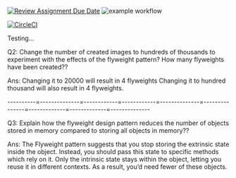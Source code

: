 [![Review Assignment Due Date](https://classroom.github.com/assets/deadline-readme-button-24ddc0f5d75046c5622901739e7c5dd533143b0c8e959d652212380cedb1ea36.svg)](https://classroom.github.com/a/oKs9cMRq)
![example workflow](https://github.com/cpit252/lab-7-TareqB1/actions/workflows/classroom.yml/badge.svg)

[![CircleCI](https://dl.circleci.com/status-badge/img/gh/TareqB1/lab-07-vid/tree/main.svg?style=svg)](https://dl.circleci.com/status-badge/redirect/gh/TareqB1/lab-07-vid/tree/main)

Testing...


Q2: Change the number of created images to hundreds of thousands to experiment with the effects of the flyweight pattern? How many flyweights have been created??

Ans: Changing it to 20000 will result in 4 flyweights
     Changing it to hundred thousand will also result in 4 flyweights.

----------=--------------=------------=------------=--------------=---------------=-------------=-------------=--------------

Q3: Explain how the flyweight design pattern reduces the number of objects stored in memory compared to storing all objects in memory??

Ans:    The Flyweight pattern suggests that you stop storing the extrinsic state inside the object. 
        Instead, you should pass this state to specific methods which rely on it.
        Only the intrinsic state stays within the object, letting you reuse it in different contexts.
        As a result, you’d need fewer of these objects.
